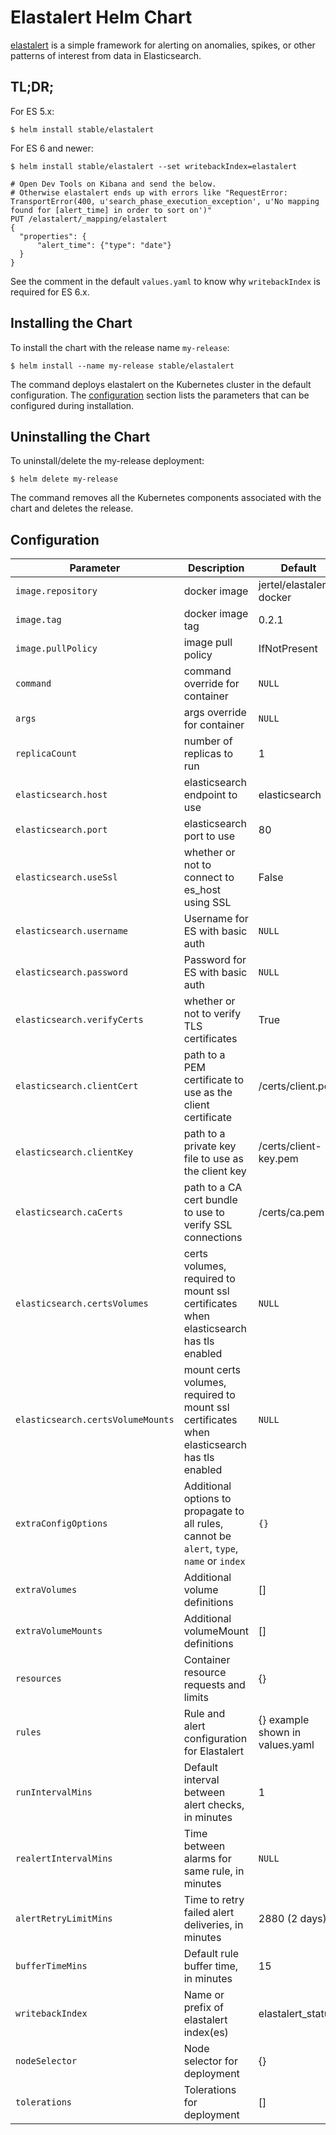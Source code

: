 # Elastalert Helm Chart

[elastalert](https://github.com/Yelp/elastalert) is a simple framework for alerting on anomalies, spikes, or other patterns of interest from data in Elasticsearch.

## TL;DR;

For ES 5.x:

```console
$ helm install stable/elastalert
```

For ES 6 and newer:

```console
$ helm install stable/elastalert --set writebackIndex=elastalert

# Open Dev Tools on Kibana and send the below.
# Otherwise elastalert ends up with errors like "RequestError: TransportError(400, u'search_phase_execution_exception', u'No mapping found for [alert_time] in order to sort on')"
PUT /elastalert/_mapping/elastalert
{
  "properties": {
      "alert_time": {"type": "date"}
  }
}
```

See the comment in the default `values.yaml` to know why `writebackIndex` is required for ES 6.x.

## Installing the Chart

To install the chart with the release name `my-release`:

```console
$ helm install --name my-release stable/elastalert
```

The command deploys elastalert on the Kubernetes cluster in the default configuration. The [configuration](#configuration) section lists the parameters that can be configured during installation.

## Uninstalling the Chart

To uninstall/delete the my-release deployment:

```console
$ helm delete my-release
```

The command removes all the Kubernetes components associated with the chart and deletes the release.

## Configuration

|       Parameter          |                    Description                    |             Default             |
| ------------------------ | ------------------------------------------------- | ------------------------------- |
| `image.repository`       | docker image                                      | jertel/elastalert-docker        |
| `image.tag`              | docker image tag                                  | 0.2.1                           |
| `image.pullPolicy`       | image pull policy                                 | IfNotPresent                    |
| `command`                | command override for container                    | `NULL`                          |
| `args`                   | args override for container                       | `NULL`                          |
| `replicaCount`           | number of replicas to run                         | 1                               |
| `elasticsearch.host`     | elasticsearch endpoint to use                     | elasticsearch                   |
| `elasticsearch.port`     | elasticsearch port to use                         | 80                              |
| `elasticsearch.useSsl`   | whether or not to connect to es_host using SSL    | False                           |
| `elasticsearch.username` | Username for ES with basic auth                   | `NULL`                          |
| `elasticsearch.password` | Password for ES with basic auth                   | `NULL`                          |
| `elasticsearch.verifyCerts` | whether or not to verify TLS certificates    | True                            |
| `elasticsearch.clientCert` | path to a PEM certificate to use as the client certificate | /certs/client.pem  |
| `elasticsearch.clientKey` | path to a private key file to use as the client key | /certs/client-key.pem      |
| `elasticsearch.caCerts` | path to a CA cert bundle to use to verify SSL connections | /certs/ca.pem          |
| `elasticsearch.certsVolumes` | certs volumes, required to mount ssl certificates when elasticsearch has tls enabled | `NULL` |
| `elasticsearch.certsVolumeMounts` | mount certs volumes, required to mount ssl certificates when elasticsearch has tls enabled | `NULL` |
| `extraConfigOptions` | Additional options to propagate to all rules, cannot be `alert`, `type`, `name` or `index` | `{}` |
| `extraVolumes`           | Additional volume definitions                     | []                              |
| `extraVolumeMounts`      | Additional volumeMount definitions                | []                              |
| `resources`              | Container resource requests and limits            | {}                              |
| `rules`                  | Rule and alert configuration for Elastalert       | {} example shown in values.yaml |
| `runIntervalMins`        | Default interval between alert checks, in minutes | 1                               |
| `realertIntervalMins`    | Time between alarms for same rule, in minutes     | `NULL`                          |
| `alertRetryLimitMins`    | Time to retry failed alert deliveries, in minutes | 2880 (2 days)                   |
| `bufferTimeMins`         | Default rule buffer time, in minutes              | 15                              |
| `writebackIndex`         | Name or prefix of elastalert index(es)            | elastalert_status               |
| `nodeSelector`           | Node selector for deployment                      | {}                              |
| `tolerations`            | Tolerations for deployment                        | []                              |
